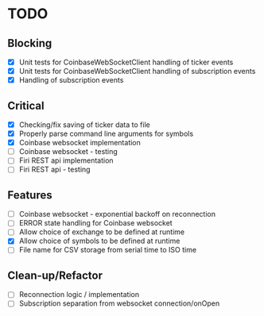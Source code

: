 # TODO

## Blocking
- [X] Unit tests for CoinbaseWebSocketClient handling of ticker events
- [X] Unit tests for CoinbaseWebSocketClient handling of subscription events
- [X] Handling of subscription events

## Critical
- [X] Checking/fix saving of ticker data to file
- [X] Properly parse command line arguments for symbols
- [X] Coinbase websocket implementation
- [ ] Coinbase websocket - testing
- [ ] Firi REST api implementation
- [ ] Firi REST api - testing

## Features
- [ ] Coinbase websocket - exponential backoff on reconnection
- [ ] ERROR state handling for Coinbase websocket
- [ ] Allow choice of exchange to be defined at runtime
- [X] Allow choice of symbols to be defined at runtime
- [ ] File name for CSV storage from serial time to ISO time

## Clean-up/Refactor
- [ ] Reconnection logic / implementation 
- [ ] Subscription separation from websocket connection/onOpen